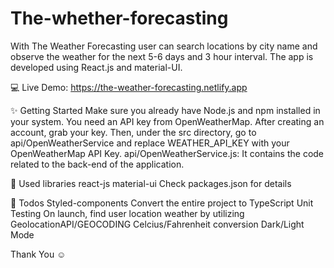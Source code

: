 # The-whether-forecasting

With The Weather Forecasting user can search locations by city name and observe the weather for the next 5-6 days and 3 hour interval.
The app is developed using React.js and material-UI.


💻 Live Demo:
https://the-weather-forecasting.netlify.app


✨ Getting Started
Make sure you already have Node.js and npm installed in your system.
You need an API key from OpenWeatherMap. After creating an account, grab your key.
Then, under the src directory, go to api/OpenWeatherService and replace WEATHER_API_KEY with your OpenWeatherMap API Key.
api/OpenWeatherService.js: It contains the code related to the back-end of the application.


📙 Used libraries
react-js
material-ui
Check packages.json for details


📄 Todos
 Styled-components
 Convert the entire project to TypeScript
 Unit Testing
 On launch, find user location weather by utilizing GeolocationAPI/GEOCODING
 Celcius/Fahrenheit conversion
 Dark/Light Mode

Thank You ☺
